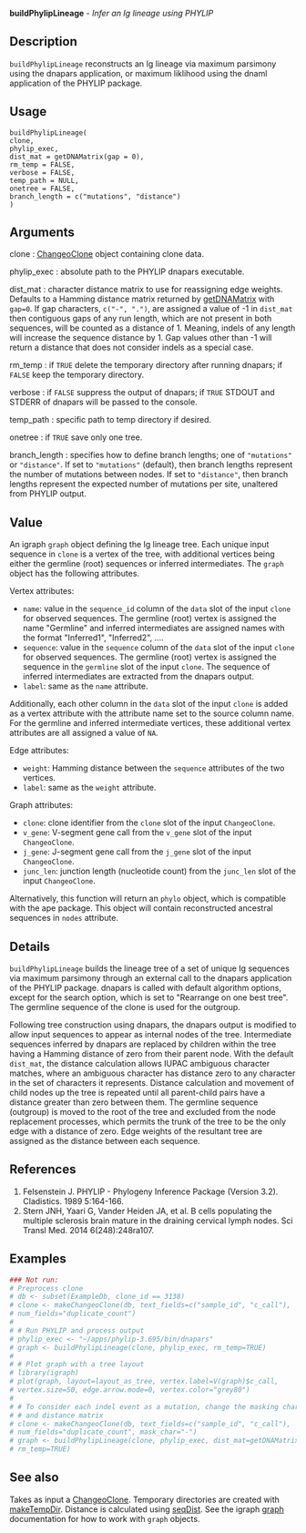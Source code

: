 **buildPhylipLineage** - *Infer an Ig lineage using PHYLIP*

Description
--------------------

`buildPhylipLineage` reconstructs an Ig lineage via maximum parsimony using the 
dnapars application, or maximum liklihood using the dnaml application of the PHYLIP package.


Usage
--------------------
```
buildPhylipLineage(
clone,
phylip_exec,
dist_mat = getDNAMatrix(gap = 0),
rm_temp = FALSE,
verbose = FALSE,
temp_path = NULL,
onetree = FALSE,
branch_length = c("mutations", "distance")
)
```

Arguments
-------------------

clone
:   [ChangeoClone](ChangeoClone-class.md) object containing clone data.

phylip_exec
:   absolute path to the PHYLIP dnapars executable.

dist_mat
:   character distance matrix to use for reassigning edge weights. 
Defaults to a Hamming distance matrix returned by [getDNAMatrix](getDNAMatrix.md) 
with `gap=0`. If gap characters, `c("-", ".")`, are assigned 
a value of -1 in `dist_mat` then contiguous gaps of any run length,
which are not present in both sequences, will be counted as a 
distance of 1. Meaning, indels of any length will increase
the sequence distance by 1. Gap values other than -1 will 
return a distance that does not consider indels as a special case.

rm_temp
:   if `TRUE` delete the temporary directory after running dnapars;
if `FALSE` keep the temporary directory.

verbose
:   if `FALSE` suppress the output of dnapars; 
if `TRUE` STDOUT and STDERR of dnapars will be passed to 
the console.

temp_path
:   specific path to temp directory if desired.

onetree
:   if `TRUE` save only one tree.

branch_length
:   specifies how to define branch lengths; one of `"mutations"` 
or `"distance"`. If set to `"mutations"` (default), then branch 
lengths represent the number of mutations between nodes. 
If set to `"distance"`, then branch lengths represent
the expected number of mutations per site, unaltered from PHYLIP output.




Value
-------------------

An igraph `graph` object defining the Ig lineage tree. Each unique input 
sequence in `clone` is a vertex of the tree, with additional vertices being
either the germline (root) sequences or inferred intermediates. The `graph` 
object has the following attributes.

Vertex attributes:

+ `name`:      value in the `sequence_id` column of the `data` 
slot of the input `clone` for observed sequences. 
The germline (root) vertex is assigned the name 
"Germline" and inferred intermediates are assigned
names with the format "Inferred1", "Inferred2", ....
+ `sequence`:  value in the `sequence` column of the `data` 
slot of the input `clone` for observed sequences.
The germline (root) vertex is assigned the sequence
in the `germline` slot of the input `clone`.
The sequence of inferred intermediates are extracted
from the dnapars output.
+ `label`:     same as the `name` attribute.

Additionally, each other column in the `data` slot of the input 
`clone` is added as a vertex attribute with the attribute name set to 
the source column name. For the germline and inferred intermediate vertices,
these additional vertex attributes are all assigned a value of `NA`.

Edge attributes:

+ `weight`:    Hamming distance between the `sequence` attributes
of the two vertices.
+ `label`:     same as the `weight` attribute.

Graph attributes:

+ `clone`:     clone identifier from the `clone` slot of the
input `ChangeoClone`.
+ `v_gene`:    V-segment gene call from the `v_gene` slot of 
the input `ChangeoClone`.
+ `j_gene`:    J-segment gene call from the `j_gene` slot of 
the input `ChangeoClone`.
+ `junc_len`:  junction length (nucleotide count) from the 
`junc_len` slot of the input `ChangeoClone`.

Alternatively, this function will return an `phylo` object, which is compatible
with the ape package. This object will contain reconstructed ancestral sequences in
`nodes` attribute.



Details
-------------------

`buildPhylipLineage` builds the lineage tree of a set of unique Ig sequences via
maximum parsimony through an external call to the dnapars application of the PHYLIP
package. dnapars is called with default algorithm options, except for the search option, 
which is set to "Rearrange on one best tree". The germline sequence of the clone is used 
for the outgroup. 

Following tree construction using dnapars, the dnapars output is modified to allow
input sequences to appear as internal nodes of the tree. Intermediate sequences 
inferred by dnapars are replaced by children within the tree having a Hamming distance 
of zero from their parent node. With the default `dist_mat`, the distance calculation 
allows IUPAC ambiguous character matches, where an ambiguous character has distance zero 
to any character in the set of characters it represents. Distance calculation and movement of 
child nodes up the tree is repeated until all parent-child pairs have a distance greater than zero 
between them. The germline sequence (outgroup) is moved to the root of the tree and
excluded from the node replacement processes, which permits the trunk of the tree to be
the only edge with a distance of zero. Edge weights of the resultant tree are assigned 
as the distance between each sequence.


References
-------------------


1. Felsenstein J. PHYLIP - Phylogeny Inference Package (Version 3.2). 
Cladistics. 1989 5:164-166.
1. Stern JNH, Yaari G, Vander Heiden JA, et al. B cells populating the multiple 
sclerosis brain mature in the draining cervical lymph nodes. 
Sci Transl Med. 2014 6(248):248ra107.




Examples
-------------------

```R
### Not run:
# Preprocess clone
# db <- subset(ExampleDb, clone_id == 3138)
# clone <- makeChangeoClone(db, text_fields=c("sample_id", "c_call"), 
# num_fields="duplicate_count")
# 
# # Run PHYLIP and process output
# phylip_exec <- "~/apps/phylip-3.695/bin/dnapars"
# graph <- buildPhylipLineage(clone, phylip_exec, rm_temp=TRUE)
# 
# # Plot graph with a tree layout
# library(igraph)
# plot(graph, layout=layout_as_tree, vertex.label=V(graph)$c_call, 
# vertex.size=50, edge.arrow.mode=0, vertex.color="grey80")
# 
# # To consider each indel event as a mutation, change the masking character 
# # and distance matrix
# clone <- makeChangeoClone(db, text_fields=c("sample_id", "c_call"), 
# num_fields="duplicate_count", mask_char="-")
# graph <- buildPhylipLineage(clone, phylip_exec, dist_mat=getDNAMatrix(gap=-1), 
# rm_temp=TRUE)
```



See also
-------------------

Takes as input a [ChangeoClone](ChangeoClone-class.md). 
Temporary directories are created with [makeTempDir](makeTempDir.md).
Distance is calculated using [seqDist](seqDist.md). 
See the igraph [graph](http://www.rdocumentation.org/packages/igraph/topics/make_graph) documentation for how to work 
with `graph` objects.






